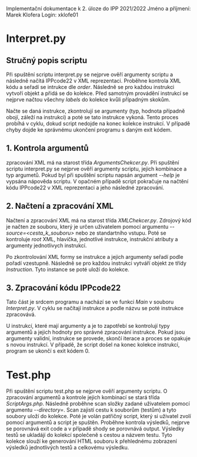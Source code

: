Implementační dokumentace k 2. úloze do IPP 2021/2022
Jméno a příjmení: Marek Klofera
Login: xklofe01

# Interpret.py
## Stručný popis scriptu
Při spuštění scriptu interpret.py se nejprve ověří argumenty scriptu a následně načítá IPPcode22 v XML reprezentaci. Proběhne kontrola XML kódu a seřadí se intrukce dle *order*. Následně se pro každou instrukci vytvoří objekt a přidá se do kolekce. Před samotným provádění instrukcí se nejprve načtou všechny *labels* do kolekce kvůli případným skokům.

Načte se daná instrukce, zkontrolují se argumenty (typ, hodnota případně obojí, záleží na instrukci) a poté se tato instrukce vykoná. Tento proces probíhá v cyklu, dokud script nedojde na konec kolekce instrukcí. V případě chyby dojde ke správnému ukončení programu s daným exit kódem.
## 1. Kontrola argumentů
zpracování XML má na starost třída *ArgumentsChekcer.py*. Při spuštění scriptu interpret.py se nejprve ověří argumenty scriptu, jejich kombinace a typ argumetů. Pokud byl při spuštění scriptu napsán argument *--help* je vypsána nápověda scriptu. V opačném případě script pokračuje na načtění kódu IPPcode22 v XML reprezentaci a jeho následné zpracování.

## 2. Načtení a zpracování XML
Načtení a zpracování XML má na starost třída *XMLChekcer.py*. Zdrojový kód je načten ze souboru, který je určen uživatelem pomocí argumentu *--source=<cesta_k_souboru>* nebo ze standartního vstupu. Poté se kontroluje *root* XML, hlavička, jednotlivé instrukce, instrukční atributy a argumenty jednotlivych instrukcí.

Po zkontrolování XML formy se instrukce a jejich argumenty seřadí podle pořadí vzestupně. Následně se pro každou instrukci vytváří objekt ze třídy *Instruction*. Tyto instance se poté uloží do kolekce. 
## 3. Zpracování kódu IPPcode22
Tato část je srdcem programu a nachází se ve funkci *Main* v souboru *Interpret.py*. V cyklu se načítají instrukce a podle názvu se poté instrukce zpracovává.

U instrukcí, které mají argumenty a je to zapotřebí se kontrolují typy argumentů a jejich hodnoty pro správné zpracování instrukce. Pokud jsou argumenty validní, instrukce se provede, skončí iterace a proces se opakuje s novou instrukcí. V případě, že script došel na konec kolekce instrukcí, program se ukončí s exit kódem 0.


# Test.php
Při spuštění scriptu test.php se nejprve ověří argumenty scriptu. O zpracování argumentů a kontrole jejich kombinací se stará třída *ScriptArgs.php*. Následně proběhne scan složky zadané uživatelem pomocí argumentu *--directory=<nazev>*. Scan zajistí cestu k souborům (testům) a tyto soubory uloží do kolekce. Poté je volán patřičný script, který si uživatel zvolí pomocí argumentů a script je spuštěn. Proběhne kontrola výsledků, nejprve se porovnává exit code a v případě shody se porovnává output. Výsledky testů se ukladájí do kolekcí společeně s cestou a názvem testu. Tyto kolekce slouží ke generování HTML souboru k přehlednému zobrazení výsledků jednotlivých testů a celkovému výsledku.
